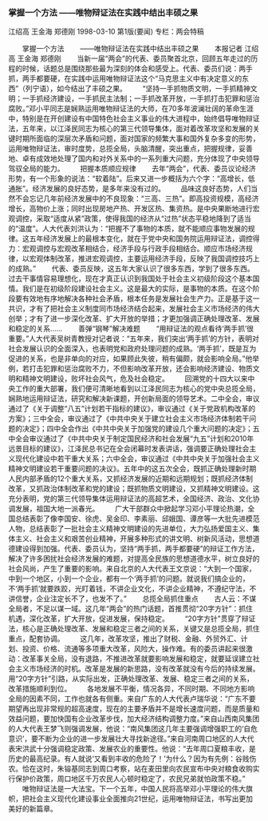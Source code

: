 ### 掌握一个方法  ——唯物辩证法在实践中结出丰硕之果
江绍高  王金海  郑德刚
1998-03-10
第1版(要闻)
专栏：两会特稿

　　掌握一个方法
　　——唯物辩证法在实践中结出丰硕之果
　　本报记者  江绍高  王金海  郑德刚
　　当新一届“两会”的代表、委员聚首北京，回顾五年走过的历程的时候，话题总是围绕那些最为深刻的体会和感受上。代表、委员们说：两手抓，两手都要硬，在实践中运用唯物辩证法这个“马克思主义中有决定意义的东西”（列宁语），如今结出了丰硕之果。
　　“坚持一手抓物质文明，一手抓精神文明；一手抓经济建设，一手抓民主法制；一手抓改革开放，一手抓打击犯罪和惩治腐败。”邓小平同志是娴熟运用唯物辩证法的大师，在70多年波澜壮阔的革命生涯中，特别是在开创建设有中国特色社会主义事业的伟大进程中，始终倡导唯物辩证法，五年来，以江泽民同志为核心的第三代领导集体，面对着改革攻坚和发展的关键时期所面临的深层次矛盾和问题，面对国家的频繁大事和国外复杂多变的形势，运用唯物辩证法，审时度势，总揽全局，头脑清醒，突出重点，把握规律，妥善地、卓有成效地处理了国内和对外关系中的一系列重大问题，充分体现了中央领导驾驭全局的能力。
　　把握本质顺应规律
　　去年“两会”，代表、委员议论经济形势，有一个形象的说法：“软着陆”。后来又进一步概括为六个字：“高增长，低通胀”。经济发展的良好态势，是多年来没有过的。
　　品味这良好态势，人们当然不会忘记几年前经济发展中的不良现象：“三高、三热”。即高投资规模，高经济增长，高物价上涨；同时出现房地产热、开发区热、集资热。是中央果断地进行宏观调控，采取“适度从紧”政策，使得我国的经济从“过热”状态平稳地降到了适当的“温度”。人大代表刘洪认为：“把握不了事物的本质，就不能顺应事物发展的规律。这五年经济发展上的最根本变化，就在于党中央和国务院运用辩证法，调控得力：宏观调控与宏观改革相结合，经济手段与行政手段相结合。顺应市场经济规律，以宏观体制改革，推进宏观调控，主要运用经济手段，反映了我国调控技巧上的成熟。”
　　代表、委员反映，这五年大家认识了很多东西，学到了很多东西。过去干事情容易理想化，现在才真正认识到我国处于社会主义初级阶段这个基本国情。我们是在初级阶段建设社会主义。这是最大的实际，是事物的本质。在这个阶段要有效地有序地解决各种社会矛盾，根本任务是发展社会生产力。正是基于这一共识，才有了把社会主义制度同市场经济结合起来，发展社会主义市场经济的伟大创举；才有了进一步深化改革、扩大开放的举措；才更加强调正确处理改革、发展和稳定的关系……
　　善弹“钢琴”解决难题
　　“用辩证法的观点看待‘两手抓’很重要。”人大代表吴树青教授对记者说：“五年来，我们突出‘两手抓’的方针，表明对社会发展认识的全面深入，也表明党和政府处理问题的成熟。‘两手抓’，既是互为促进的关系，也是非单向的对应，如果顾此失彼，稍有偏颇，就会影响全局。”他举例，若打击犯罪和惩治腐败不力，不但影响改革开放，还会影响经济建设、物质文明和精神文明建设，败坏社会风气，危及社会稳定。
　　回溯党的十四大以来中央工作的重大部署，我们便可清晰地看到以江泽民同志为核心的党中央总揽全局，娴熟地运用辩证法，研究和解决新课题，开创新局面的领导艺术。二中全会，审议通过了《关于调整“八五”计划若干指标的建议》，审议通过《关于党政机构改革的方案》；三中全会，审议通过了《中共中央关于建立社会主义市场经济体制若干问题的决定》；四中全会作出《中共中央关于加强党的建设几个重大问题的决定》；五中全会审议通过了《中共中央关于制定国民经济和社会发展“九五”计划和2010年远景目标的建议》，江泽民总书记在全会闭幕时发表讲话，强调要正确处理社会主义现代化建设中若干重大关系；六中全会，审议通过《中共中央关于加强社会主义精神文明建设若干重要问题的决议》。五年中的这五次全会，既抓正确处理新时期人民内部矛盾的12个重大关系，又抓经济发展的近期和远期规划；既抓经济体制改革，又抓政治体制改革和党的建设；既抓物质文明建设，又抓精神文明建设。这充分表明，党的第三代领导集体运用辩证法的高超艺术，全国经济、政治、文化协调发展，祖国大地一派春光。
　　广大干部群众中掀起学习邓小平理论热潮，全国总结表彰了像李国安、徐虎、吴金印、李素丽、邱娥国、谭彦等一大批先进模范人物，总结表彰了一批社会主义精神文明建设的先进单位，大力弘扬爱国主义、集体主义、社会主义和艰苦创业精神，开展多种形式的讲文明、树新风活动，思想道德建设得到加强。代表、委员认为，坚持“两手抓，两手都要硬”的辩证工作方法，解决了许多困扰社会经济发展的难题，对提高全民族的思想道德水平，树立良好的社会风尚，产生了重要的影响。来自北京的人大代表王文京说：“大到一个国家，中到一个地区，小到一个企业，都有一个‘两手抓’的问题。就说我们搞企业的，不‘两手抓’就要跌跤，光盯着钱，不讲企业文化，不讲企业精神，不遵纪守法，不讲信誉，企业注定长不了，也发不了。”
　　总揽全局抓住重点
　　古人云：不谋全局者，不足以谋一域。这几年“两会”的热门话题，首推贯彻“20字方针”：抓住机遇，深化改革，扩大开放，促进发展，保持稳定。
　　“20字方针”贯穿了辩证法，核心是正确处理改革、发展和稳定三者之间的关系，关键又是总揽全局，抓住重点，配套协调。
　　这几年，改革攻坚，推出了财税、金融、外贸外汇、计划、投资、价格、流通等多项重大改革，风险大，操作难。有的委员讲起来很激动：改革事关全局，没有退路，不推进改革就要影响发展和稳定，就要延误建立社会主义市场经济的时机。改革是发展的新思路，没有改革就没有今后的持续发展。用“20字方针”引路，从实际出发，正确处理改革、发展、稳定三者之间的关系，改革措施顺利到位。
　　各地发展不平衡，情况各异，不同时期、不同地方影响全局的因素不同，工作也就各有侧重。来自广东的人大代表卢瑞华说：“广东不要期望再出现非常规的超高速度，现在的主要矛盾并不是增长速度问题，而是质量和效益问题，要加快国有企业改革步伐，加大经济结构调整力度。”来自山西南风集团的人大代表王梦飞则强调发展，他说：“南风集团这几年主要强调增强职工的‘自危意识’，要不断为企业的进一步发展壮大寻找新途径。”来自河南周口地区的人大代表宋洪武十分强调稳定政策、发展农业的重要性。他说：“去年周口夏粮丰收，是历史的最高纪录。有人就说‘又看到丰收的危险了！’为什么？因为有先例：谷贱伤农。恰在这时，朱镕基同志到周口考察，站在麦田里向农民宣布中央对粮食收购实行保护价政策，周口地区千万农民人心顿时稳定了，农民兄弟就怕政策不稳。”
　　唯物辩证法是一大法宝。下一个五年，中国人民将高举邓小平理论的伟大旗帜，把社会主义现代化建设事业全面推向21世纪，运用唯物辩证法，书写出更加美好的新篇章。
